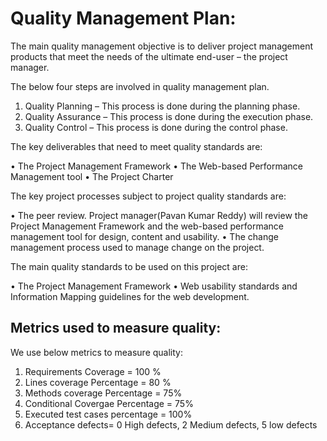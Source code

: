 # Quality Management Plan:

The main quality management objective is to deliver project management products that meet the needs of the ultimate end-user – the project manager.


The below four steps are involved in quality management plan.

1.	Quality Planning – This process is done during the planning phase.
2.	Quality Assurance  – This process is done during the execution phase.
3.	Quality Control  – This process is done during the control phase.


The key deliverables that need to meet quality standards are:

•	The Project Management Framework
•	The Web-based Performance Management tool 
•	The Project Charter

The key project processes subject to project quality standards are:

•	The peer review. Project manager(Pavan Kumar Reddy) will review the Project Management Framework and the web-based performance management tool for design, content and usability. 
•	The change management process used to manage change on the project.

The main quality standards to be used on this project are:

•	The Project Management Framework 
•	Web usability standards and Information Mapping guidelines for the web development.



## Metrics used to measure quality: 

We use below metrics to measure quality:

1. Requirements Coverage = 100 %
2. Lines coverage Percentage = 80 %
3. Methods coverage Percentage = 75%
4. Conditional Covergae Percentage = 75%
5. Executed test cases percentage = 100%
6. Acceptance defects= 0 High defects, 2 Medium defects, 5 low defects

